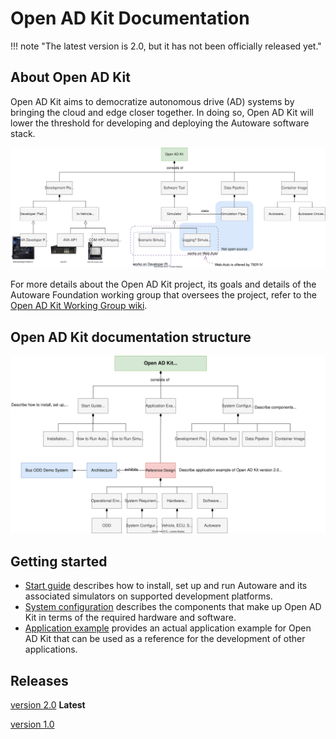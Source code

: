 # Open AD Kit Documentation

!!! note "The latest version is 2.0, but it has not been officially released yet."

## About Open AD Kit

Open AD Kit aims to democratize autonomous drive (AD) systems by bringing the cloud and edge closer together. In doing so, Open AD Kit will lower the threshold for developing and deploying the Autoware software stack.

![Open AD Kit Structure](assets/images/Structure_of_Open_AD_Kit.svg)

For more details about the Open AD Kit project, its goals and details of the Autoware Foundation working group that oversees the project, refer to the [Open AD Kit Working Group wiki](https://github.com/autowarefoundation/autoware-projects/wiki/Open-AD-Kit-working-group).

## Open AD Kit documentation structure

![Open AD Kit docs structure](assets/images/Structure_of_document_repo.svg)

## Getting started

- [Start guide](start-guide) describes how to install, set up and run Autoware and its associated simulators on supported development platforms.
- [System configuration](system-configuration) describes the components that make up Open AD Kit in terms of the required hardware and software.
- [Application example](application-example) provides an actual application example for Open AD Kit that can be used as a reference for the development of other applications.

## Releases

[version 2.0](../version-2.0/index.md) **Latest**

[version 1.0](../version-1.0/index.md)
